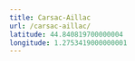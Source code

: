 ```yaml
---
title: Carsac-Aillac
url: /carsac-aillac/
latitude: 44.840819700000004
longitude: 1.2753419000000001
---
```

